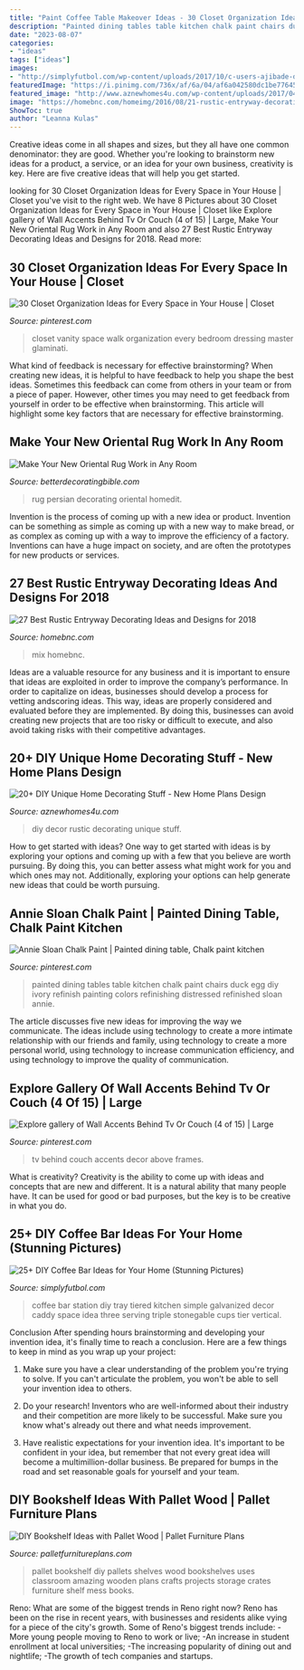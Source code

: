 ```yaml
---
title: "Paint Coffee Table Makeover Ideas - 30 Closet Organization Ideas For Every Space In Your House"
description: "Painted dining tables table kitchen chalk paint chairs duck egg diy ivory refinish painting colors refinishing distressed refinished sloan annie"
date: "2023-08-07"
categories:
- "ideas"
tags: ["ideas"]
images:
- "http://simplyfutbol.com/wp-content/uploads/2017/10/c-users-ajibade-desktop-project-fk-coffee-bar-s.jpeg"
featuredImage: "https://i.pinimg.com/736x/af/6a/04/af6a042580dc1be77645b41f575a4a80.jpg"
featured_image: "http://www.aznewhomes4u.com/wp-content/uploads/2017/04/DIY-Rustic-Home-Decor-Ideas.jpg"
image: "https://homebnc.com/homeimg/2016/08/21-rustic-entryway-decorating-ideas-homebnc.jpg"
ShowToc: true
author: "Leanna Kulas"
---
```



Creative ideas come in all shapes and sizes, but they all have one common denominator: they are good. Whether you're looking to brainstorm new ideas for a product, a service, or an idea for your own business, creativity is key. Here are five creative ideas that will help you get started.

	

		
looking for 30 Closet Organization Ideas for Every Space in Your House | Closet you've visit to the right web. We have 8 Pictures about 30 Closet Organization Ideas for Every Space in Your House | Closet like Explore gallery of Wall Accents Behind Tv Or Couch (4 of 15) | Large, Make Your New Oriental Rug Work in Any Room and also 27 Best Rustic Entryway Decorating Ideas and Designs for 2018. Read more:
		
    
## 30 Closet Organization Ideas For Every Space In Your House | Closet

<img loading=lazy src="https://i.pinimg.com/736x/af/6a/04/af6a042580dc1be77645b41f575a4a80.jpg" onerror="this.onerror=null;this.src='https://tse1.mm.bing.net/th?id=OIP.BZ89BcXPacKt0777Py9jNwHaLG&amp;pid=15.1';" alt="30 Closet Organization Ideas for Every Space in Your House | Closet">

_Source: pinterest.com_

>closet vanity space walk organization every bedroom dressing master glaminati. 

	

What kind of feedback is necessary for effective brainstorming?
When creating new ideas, it is helpful to have feedback to help you shape the best ideas. Sometimes this feedback can come from others in your team or from a piece of paper. However, other times you may need to get feedback from yourself in order to be effective when brainstorming. This article will highlight some key factors that are necessary for effective brainstorming.

    
## Make Your New Oriental Rug Work In Any Room

<img loading=lazy src="http://betterdecoratingbible.com/wp-content/uploads/2015/06/persian-rug-decorating-ideas-union-jack-pillows.jpg" onerror="this.onerror=null;this.src='https://tse1.mm.bing.net/th?id=OIP.XcI_IyIhtgbYekosxwxZSAHaJ4&amp;pid=15.1';" alt="Make Your New Oriental Rug Work in Any Room">

_Source: betterdecoratingbible.com_

>rug persian decorating oriental homedit. 

	

Invention is the process of coming up with a new idea or product. Invention can be something as simple as coming up with a new way to make bread, or as complex as coming up with a way to improve the efficiency of a factory. Inventions can have a huge impact on society, and are often the prototypes for new products or services.

    
## 27 Best Rustic Entryway Decorating Ideas And Designs For 2018

<img loading=lazy src="https://homebnc.com/homeimg/2016/08/21-rustic-entryway-decorating-ideas-homebnc.jpg" onerror="this.onerror=null;this.src='https://tse4.mm.bing.net/th?id=OIP.yMbdOAFqLgNLuKQgMACBAwHaKh&amp;pid=15.1';" alt="27 Best Rustic Entryway Decorating Ideas and Designs for 2018">

_Source: homebnc.com_

>mix homebnc. 

	

Ideas are a valuable resource for any business and it is important to ensure that ideas are exploited in order to improve the company’s performance. In order to capitalize on ideas, businesses should develop a process for vetting andscoring ideas. This way, ideas are properly considered and evaluated before they are implemented. By doing this, businesses can avoid creating new projects that are too risky or difficult to execute, and also avoid taking risks with their competitive advantages.

    
## 20+ DIY Unique Home Decorating Stuff - New Home Plans Design

<img loading=lazy src="http://www.aznewhomes4u.com/wp-content/uploads/2017/04/DIY-Rustic-Home-Decor-Ideas.jpg" onerror="this.onerror=null;this.src='https://tse3.mm.bing.net/th?id=OIP.GadPYcm7PQsYvOlum9Ag4wHaKK&amp;pid=15.1';" alt="20+ DIY Unique Home Decorating Stuff - New Home Plans Design">

_Source: aznewhomes4u.com_

>diy decor rustic decorating unique stuff. 

	

How to get started with ideas?
One way to get started with ideas is by exploring your options and coming up with a few that you believe are worth pursuing. By doing this, you can better assess what might work for you and which ones may not. Additionally, exploring your options can help generate new ideas that could be worth pursuing.

    
## Annie Sloan Chalk Paint | Painted Dining Table, Chalk Paint Kitchen

<img loading=lazy src="https://i.pinimg.com/736x/e3/25/ca/e325ca17fbb03f3a9a331e72ef458c2c--chalk-paint-table-painted-kitchen-table-ideas.jpg" onerror="this.onerror=null;this.src='https://tse3.mm.bing.net/th?id=OIP.Fi528NNWpuPAupLZLMXKcAHaJ4&amp;pid=15.1';" alt="Annie Sloan Chalk Paint | Painted dining table, Chalk paint kitchen">

_Source: pinterest.com_

>painted dining tables table kitchen chalk paint chairs duck egg diy ivory refinish painting colors refinishing distressed refinished sloan annie. 

	

The article discusses five new ideas for improving the way we communicate. The ideas include using technology to create a more intimate relationship with our friends and family, using technology to create a more personal world, using technology to increase communication efficiency, and using technology to improve the quality of communication.

    
## Explore Gallery Of Wall Accents Behind Tv Or Couch (4 Of 15) | Large

<img loading=lazy src="https://i.pinimg.com/736x/a6/ce/d1/a6ced1809674ab60d954adf5782f4d97.jpg" onerror="this.onerror=null;this.src='https://tse4.mm.bing.net/th?id=OIP.ERJZu1S-1jBJL2sePG61OwHaJ3&amp;pid=15.1';" alt="Explore gallery of Wall Accents Behind Tv Or Couch (4 of 15) | Large">

_Source: pinterest.com_

>tv behind couch accents decor above frames. 

	

What is creativity?
Creativity is the ability to come up with ideas and concepts that are new and different. It is a natural ability that many people have. It can be used for good or bad purposes, but the key is to be creative in what you do.

    
## 25+ DIY Coffee Bar Ideas For Your Home (Stunning Pictures)

<img loading=lazy src="http://simplyfutbol.com/wp-content/uploads/2017/10/c-users-ajibade-desktop-project-fk-coffee-bar-s.jpeg" onerror="this.onerror=null;this.src='https://tse2.mm.bing.net/th?id=OIP.bk4T73w8bZZdtXIudbAYdgHaLH&amp;pid=15.1';" alt="25+ DIY Coffee Bar Ideas for Your Home (Stunning Pictures)">

_Source: simplyfutbol.com_

>coffee bar station diy tray tiered kitchen simple galvanized decor caddy space idea three serving triple stonegable cups tier vertical. 

	

Conclusion
After spending hours brainstorming and developing your invention idea, it's finally time to reach a conclusion. Here are a few things to keep in mind as you wrap up your project:
1. Make sure you have a clear understanding of the problem you're trying to solve. If you can't articulate the problem, you won't be able to sell your invention idea to others.

2. Do your research! Inventors who are well-informed about their industry and their competition are more likely to be successful. Make sure you know what's already out there and what needs improvement.

3. Have realistic expectations for your invention idea. It's important to be confident in your idea, but remember that not every great idea will become a multimillion-dollar business. Be prepared for bumps in the road and set reasonable goals for yourself and your team.

    
## DIY Bookshelf Ideas With Pallet Wood | Pallet Furniture Plans

<img loading=lazy src="http://palletfurnitureplans.com/wp-content/uploads/2013/09/pallet-bookshelf-4.jpg" onerror="this.onerror=null;this.src='https://tse3.mm.bing.net/th?id=OIP.G9brGzUQ9FtzQf_DmUiO5gHaJ6&amp;pid=15.1';" alt="DIY Bookshelf Ideas with Pallet Wood | Pallet Furniture Plans">

_Source: palletfurnitureplans.com_

>pallet bookshelf diy pallets shelves wood bookshelves uses classroom amazing wooden plans crafts projects storage crates furniture shelf mess books. 

	

Reno: What are some of the biggest trends in Reno right now?
Reno has been on the rise in recent years, with businesses and residents alike vying for a piece of the city's growth. Some of Reno's biggest trends include: 
 -More young people moving to Reno to work or live; 
-An increase in student enrollment at local universities; 
-The increasing popularity of dining out and nightlife; 
-The growth of tech companies and startups.

